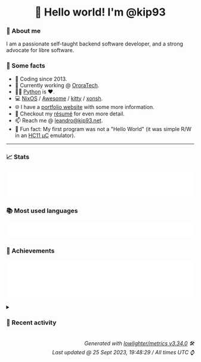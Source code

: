 <!-- README template, populated using this action:
     https://github.com/kip93/kip93/blob/main/.github/workflows/readme.yml. -->

<h1 align="center">👋 Hello world! I'm @kip93</h1> <!-- LOGIN => username -->

### 👤 About me

I am a passionate self-taught backend software developer, and a strong advocate for libre software.


### 💬 Some facts

* 📅 Coding since 2013.
* 💼 Currently working @ [OroraTech](https://ororatech.com/).
* 👨‍💻 [Python](https://github.com/search?q=user%3Akip93&l=python) is ❤️. <!-- LOGIN => username -->
* 💻 [NixOS](https://github.com/NixOS/) /
     [Awesome](https://github.com/awesomeWM/) /
     [kitty](https://github.com/kovidgoyal/kitty/) /
     [xonsh](https://github.com/xonsh/).
* 🌐 I have a [portfolio website](https://kip93.net/) with some more information.
* 📝 Checkout my [résumé](https://kip93.net/resume/) for even more detail.
* 📫 Reach me @ [leandro@kip93.net](mailto:leandro@kip93.net).
* 🎲 Fun fact: My first program was not a "Hello World" (it was simple R/W in an [HC11 µC](https://en.wikipedia.org/wiki/68HC11) emulator).


-----------------------------------------------------------------------------------------------------------------------


### 📈 Stats

![](./stats.svg)


### 📚 Most used languages <!-- by percentage, in decreasing order -->

![](./languages.svg)


### 🏅 Achievements

![](./achievements.svg)


<details> <!-- Last activity -->
<!-- Almost verbatim copy of https://github.com/lowlighter/metrics/blob/latest/source/templates/markdown/partials/activity.ejs, but restructured to be foldable. -->
<summary><h3>📰 Recent activity</h3></summary>

* ➡️ Pushed 1 commit in [kip93/nixplusplus](https://github.com/kip93/nixplusplus) on branch `main`
  * [#c062cf3](https://github.com/kip93/nixplusplus/commit/c062cf3) Try to fix flakehub push
  * *On 25 Sept 2023, 19:32:59*
* ➡️ Pushed 1 commit in [kip93/nixplusplus](https://github.com/kip93/nixplusplus) on branch `main`
  * [#2008767](https://github.com/kip93/nixplusplus/commit/2008767) Show which registry entries are not flakes
  * *On 24 Sept 2023, 18:01:44*
* #️⃣ Opened [#83 Setting `name` causes release links to be broken](https://github.com/DeterminateSystems/flakehub-push/issues/83) in [DeterminateSystems/flakehub-push](https://github.com/DeterminateSystems/flakehub-push)
  * *On 24 Sept 2023, 17:22:30*
* ➡️ Pushed 3 commits in [kip93/nixplusplus](https://github.com/kip93/nixplusplus) on branch `main`
  * [#ed7709f](https://github.com/kip93/nixplusplus/commit/ed7709f) Add logo and badges to README
  * [#8259990](https://github.com/kip93/nixplusplus/commit/8259990) Purge html tags in markdown before linting
  * [#3374ee2](https://github.com/kip93/nixplusplus/commit/3374ee2) Clean output of nixpkgs-fmt hook
  * *On 24 Sept 2023, 16:58:56*
</details>


<h6 align="right"><em>
    Generated with <a href="https://github.com/lowlighter/metrics/tree/latest/">lowlighter/metrics v3.34.0</a> 🛠️<br> <!-- VERSION => MAJOR.minor.patch -->
    Last updated @ 25 Sept 2023, 19:48:29 / All times UTC ⌚ <!-- meta.generated => DD/MM/YYYY, hh:mm -->
</em></h6>
